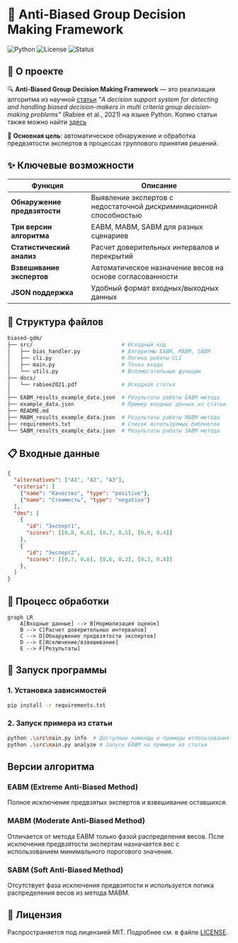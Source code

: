 # 🎯 Anti-Biased Group Decision Making Framework

![Python](https://img.shields.io/badge/Python-3.11%2B-blue?logo=python)
![License](https://img.shields.io/badge/License-MIT-green)
![Status](https://img.shields.io/badge/Status-Production%20Ready-success)

## 📖 О проекте

🔍 **Anti-Biased Group Decision Making Framework** — это реализация алгоритма из научной [статьи](https://sci-hub.ru/https://doi.org/10.1016/j.eswa.2021.114597) *"A decision support system for detecting and handling biased decision-makers in multi criteria group decision-making problems"* (Rabiee et al., 2021) на языке Python. Копию статьи также можно найти [здесь](./docs/rabiee2021.pdf)

🚀 **Основная цель**: автоматическое обнаружение и обработка предвзятости экспертов в процессах группового принятия решений.

## ✨ Ключевые возможности

| Функция | Описание |
|---------|-----------|
| **Обнаружение предвзятости** | Выявление экспертов с недостаточной дискриминационной способностью |
| **Три версии алгоритма** | EABM, MABM, SABM для разных сценариев |
| **Статистический анализ** | Расчет доверительных интервалов и перекрытий |
| **Взвешивание экспертов** | Автоматическое назначение весов на основе согласованности |
| **JSON поддержка** | Удобный формат входных/выходных данных |

## 📂 Структура файлов

```bash
biased-gdm/
├── src/                            # Исходный код
│   ├── bias_handler.py             # Алгоритмы EABM, MABM, SABM
│   ├── cli.py                      # Логика работы CLI
│   ├── main.py                     # Точка входа
│   └── utils.py                    # Вспомогательные функции 
├── docs/
│   └── rabiee2021.pdf              # Исходная статья
│
├── EABM_results_example_data.json  # Результаты работы EABM метода
├── example_data.json               # Пример входных данных из статьи
├── README.md
├── MABM_results_example_data.json  # Результаты работы MABM метода
├── requirements.txt                # Список используемых библиотек
└── SABM_results_example_data.json  # Результаты работы SABM метода
```

## 📋 Входные данные

```json
{
  "alternatives": ["A1", "A2", "A3"],
  "criteria": [
    {"name": "Качество", "type": "positive"},
    {"name": "Стоимость", "type": "negative"}
  ],
  "dms": [
    {
      "id": "Эксперт1",
      "scores": [[0.8, 0.6], [0.7, 0.5], [0.9, 0.4]]
    },
    {
      "id": "Эксперт2",
      "scores": [[0.7, 0.6], [0.6, 0.3], [0.3, 0.8]]
    },
  ]
}
```

## 🔄 Процесс обработки

```mermaid
graph LR
    A[Входные данные] --> B[Нормализация оценок]
    B --> C[Расчет доверительных интервалов]
    C --> D[Обнаружение предвзятости экспертов]
    D --> E[Исключение/взвешивание]
    E --> F[Результаты]
```

## 🚀 Запуск программы

### 1. Установка зависимостей

```bash
pip install -r requirements.txt
```

### 2. Запуск примера из статьи

```bash
python .\src\main.py info  # Доступные команды и примеры использования
python .\src\main.py analyze # Запуск EABM на примере из статьи
```

## Версии алгоритма

### EABM (Extreme Anti-Biased Method)

Полное исключение предвзятых экспертов и взвешивание оставшихся.

### MABM (Moderate Anti-Biased Method)

Отличается от метода EABM только фазой распределения весов. Псле исключения предвзятости экспертам назначается вес с использованием минимального порогового значения.

### SABM (Soft Anti-Biased Method)

Отсутствует фаза исключения предвзятости и используется логика распределения весов из метода MABM.

## 📄 Лицензия

Распространяется под лицензией MIT. Подробнее см. в файле [LICENSE](./LICENSE).
